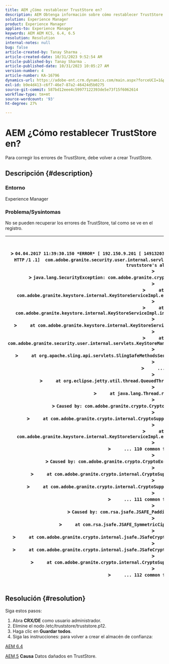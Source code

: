 ```yaml
---
title: AEM ¿Cómo restablecer TrustStore en?
description: AEM Obtenga información sobre cómo restablecer TrustStore en.
solution: Experience Manager
product: Experience Manager
applies-to: Experience Manager
keywords: AEM AEM KCS, 6.4, 6.5
resolution: Resolution
internal-notes: null
bug: false
article-created-by: Tanay Sharma .
article-created-date: 10/31/2023 9:52:54 AM
article-published-by: Tanay Sharma .
article-published-date: 10/31/2023 10:05:27 AM
version-number: 4
article-number: KA-16796
dynamics-url: https://adobe-ent.crm.dynamics.com/main.aspx?forceUCI=1&pagetype=entityrecord&etn=knowledgearticle&id=b2a7f53f-d377-ee11-8179-6045bd006149
exl-id: b9e4d413-c6f7-46e7-87a2-46424d5b0275
source-git-commit: 587bd12eee4c59977122393de5e73f15f6062614
workflow-type: tm+mt
source-wordcount: '93'
ht-degree: 27%

---
```


# AEM ¿Cómo restablecer TrustStore en?


Para corregir los errores de TrustStore, debe volver a crear TrustStore.

## Descripción {#description}


### Entorno

Experience Manager



### Problema/Sy<b>síntomas</b>

No se pueden recuperar los errores de TrustStore, tal como se ve en el registro.




| <br><br>> `04.04.2017 11:39:30.150 *ERROR* [ 192.150.9.201 [ 1491320370146]  GET ` `/libs/granite/security/truststore` `.json HTTP` `/1` `.1]  com.adobe.granite.security.user.internal.servlets.KeyStoreManagingServlet Unable to retrieve the truststore's aliases.`<br>> <br>> `java.lang.SecurityException: com.adobe.granite.crypto.CryptoException: Cannot convert byte data`<br>> <br>> `    ` `at com.adobe.granite.keystore.internal.KeyStoreServiceImpl.extractStorePassword(KeyStoreServiceImpl.java:609)`<br>> <br>> `    ` `at com.adobe.granite.keystore.internal.KeyStoreServiceImpl.internalGetTrustStore(KeyStoreServiceImpl.java:462)`<br>> <br>> `    ` `at com.adobe.granite.keystore.internal.KeyStoreServiceImpl.getTrustStore(KeyStoreServiceImpl.java:154)`<br>> <br>> `    ` `at com.adobe.granite.security.user.internal.servlets.KeyStoreManagingServlet.doGet(KeyStoreManagingServlet.java:154)`<br>> <br>> `    ` `at org.apache.sling.api.servlets.SlingSafeMethodsServlet.mayService(SlingSafeMethodsServlet.java:269)`<br>> <br>> `    ` `...`<br>> <br>> `    ` `at org.eclipse.jetty.util.thread.QueuedThreadPool$3.run(QueuedThreadPool.java:555)`<br>> <br>> `    ` `at java.lang.Thread.run(Thread.java:745)`<br>> <br>> `Caused by: com.adobe.granite.crypto.CryptoException: Cannot convert byte data`<br>> <br>> `    ` `at com.adobe.granite.crypto.internal.CryptoSupportImpl.unprotect(CryptoSupportImpl.java:160)`<br>> <br>> `    ` `at com.adobe.granite.keystore.internal.KeyStoreServiceImpl.extractStorePassword(KeyStoreServiceImpl.java:601)`<br>> <br>> `    ` `... 110 common frames omitted`<br>> <br>> `Caused by: com.adobe.granite.crypto.CryptoException: Failed decrypting cipher text`<br>> <br>> `    ` `at com.adobe.granite.crypto.internal.CryptoSupportImpl.decrypt(CryptoSupportImpl.java:96)`<br>> <br>> `    ` `at com.adobe.granite.crypto.internal.CryptoSupportImpl.unprotect(CryptoSupportImpl.java:157)`<br>> <br>> `    ` `... 111 common frames omitted`<br>> <br>> `Caused by: com.rsa.jsafe.JSAFE_PaddingException: Invalid padding.`<br>> <br>> `    ` `at com.rsa.jsafe.JSAFE_SymmetricCipher.decryptFinal(Unknown Source)`<br>> <br>> `    ` `at com.adobe.granite.crypto.internal.jsafe.JSafeCryptoSupport.getPlainText(JSafeCryptoSupport.java:325)`<br>> <br>> `    ` `at com.adobe.granite.crypto.internal.jsafe.JSafeCryptoSupport.getPlainText(JSafeCryptoSupport.java:307)`<br>> <br>> `    ` `at com.adobe.granite.crypto.internal.CryptoSupportImpl.decrypt(CryptoSupportImpl.java:94)`<br>> <br>> `    ` `... 112 common frames omitted`<br><br> |
| --- |



## Resolución {#resolution}


Siga estos pasos:

1. Abra <b>CRX/DE</b> como usuario administrador.
2. Elimine el nodo /etc/truststore/truststore.p12.
3. Haga clic en <b>Guardar todos</b>.
4. Siga las instrucciones: para volver a crear el almacén de confianza:




[AEM 6.4](https://docs.adobe.com/content/help/es/experience-manager-64/administering/security/saml-2-0-authenticationhandler.html#add-the-idp-certificate-to-the-aem-truststore)

[AEM,5](https://docs.adobe.com/content/help/es/experience-manager-65/administering/security/saml-2-0-authenticationhandler.html#add-the-idp-certificate-to-the-aem-truststore)
<b>Causa</b>
Datos dañados en TrustStore.
